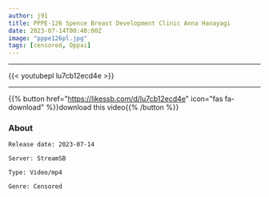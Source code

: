 ```yaml
---
author: j91
title: PPPE-126 Spence Breast Development Clinic Anna Hanayagi
date: 2023-07-14T00:40:00Z
image: "pppe126pl.jpg"
tags: [censored, Oppai]
---
```

___

{{< youtubepl lu7cb12ecd4e >}}
___

{{% button href="https://likessb.com/d/lu7cb12ecd4e" icon="fas fa-download" %}}download this video{{% /button %}}
### About

`Release date: 2023-07-14`

`Server: StreamSB`

`Type: Video/mp4`

`Genre:	Censored`